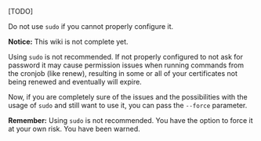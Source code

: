 [TODO]

Do not use `sudo` if you cannot properly configure it.

**Notice:** This wiki is not complete yet.

Using `sudo` is not recommended. If not properly configured to not ask for password it may cause permission issues when running commands from the cronjob (like renew), resulting in some or all of your certificates not being renewed and eventually will expire.

Now, if you are completely sure of the issues and the possibilities with the usage of `sudo` and still want to use it, you can pass the `--force` parameter.

**Remember:** Using `sudo` is not recommended. You have the option to force it at your own risk. You have been warned.